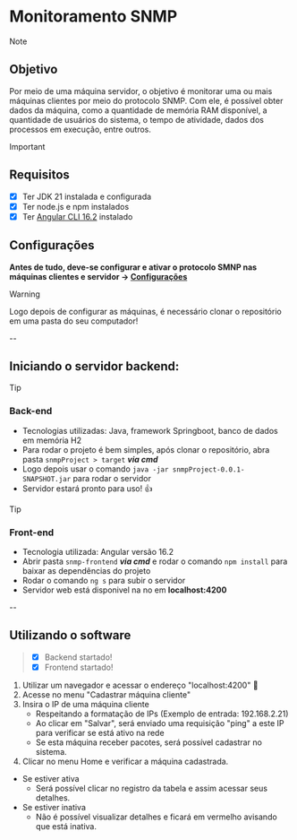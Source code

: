 # Monitoramento SNMP

> [!NOTE]
> ## Objetivo
> Por meio de uma máquina servidor, o objetivo é monitorar uma ou mais máquinas clientes por meio do protocolo SNMP. Com ele, é possível obter dados da máquina, como a quantidade de memória RAM disponível,
> a quantidade de usuários do sistema, o tempo de atividade, dados dos processos em execução, entre outros.

> [!IMPORTANT]
> ## Requisitos
> - [x] Ter JDK 21 instalada e configurada
> - [x] Ter node.js e npm instalados
> - [x] Ter [Angular CLI 16.2](https://angular.io/cli) instalado
>    
> ## Configurações
> **Antes de tudo, deve-se configurar e ativar o protocolo SMNP nas máquinas clientes e servidor -> [Configurações](https://github.com/LuanGuarnieri/Faculdade/blob/main/6%C2%BA%20semestre/sistemas%20operacionais/trabFinal%20-%20monitoramento%20SNMP/read/config.md)**

> [!warning]
> Logo depois de configurar as máquinas, é necessário clonar o repositório em uma pasta do seu computador!

--

## Iniciando o servidor backend:

> [!TIP]
> ### Back-end
> * Tecnologias utilizadas: Java, framework Springboot, banco de dados em memória H2
> * Para rodar o projeto é bem simples, após clonar o repositório, abra pasta `snmpProject > target` ***via cmd***
> * Logo depois usar o comando `java -jar snmpProject-0.0.1-SNAPSHOT.jar` para rodar o servidor
> * Servidor estará pronto para uso! :+1:

> [!TIP]
> ### Front-end
> * Tecnologia utilizada: Angular versão 16.2
> * Abrir pasta `snmp-frontend` ***via cmd*** e rodar o comando `npm install` para baixar as dependências do projeto
> * Rodar o comando `ng s` para subir o servidor
> * Servidor web está disponivel na no em __localhost:4200__ 

--

## Utilizando o software

> - [X] Backend startado!
> - [X] Frontend startado!

1. Utilizar um navegador e acessar o endereço "localhost:4200" :tada:
2. Acesse no menu "Cadastrar máquina cliente"
3. Insira o IP de uma máquina cliente
   - Respeitando a formatação de IPs (Exemplo de entrada: 192.168.2.21)
   - Ao clicar em "Salvar", será enviado uma requisição "ping" a este IP para verificar se está ativo na rede
   - Se esta máquina receber pacotes, será possível cadastrar no sistema.
4. Clicar no menu Home e verificar a máquina cadastrada.
  - Se estiver ativa
    - Será possível clicar no registro da tabela e assim acessar seus detalhes.
  - Se estiver inativa
    - Não é possível visualizar detalhes e ficará em vermelho avisando que está inativa.


